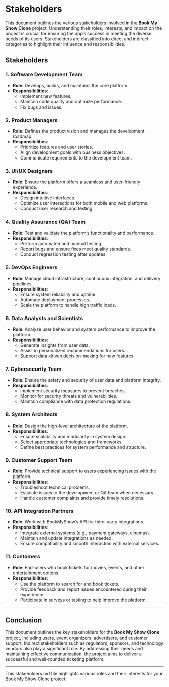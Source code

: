 # Stakeholders  
This document outlines the various stakeholders involved in the **Book My Show Clone** project. Understanding their roles, interests, and impact on the project is crucial for ensuring the app’s success in meeting the diverse needs of its users. Stakeholders are classified into direct and indirect categories to highlight their influence and responsibilities.

## Stakeholders

### 1. Software Development Team
- **Role**: Develops, builds, and maintains the core platform.
- **Responsibilities**:
  - Implement new features.
  - Maintain code quality and optimize performance.
  - Fix bugs and issues.

### 2. Product Managers
- **Role**: Defines the product vision and manages the development roadmap.
- **Responsibilities**:
  - Prioritize features and user stories.
  - Align development goals with business objectives.
  - Communicate requirements to the development team.

### 3. UI/UX Designers
- **Role**: Ensure the platform offers a seamless and user-friendly experience.
- **Responsibilities**:
  - Design intuitive interfaces.
  - Optimize user interactions for both mobile and web platforms.
  - Conduct user research and testing.

### 4. Quality Assurance (QA) Team
- **Role**: Test and validate the platform’s functionality and performance.
- **Responsibilities**:
  - Perform automated and manual testing.
  - Report bugs and ensure fixes meet quality standards.
  - Conduct regression testing after updates.

### 5. DevOps Engineers
- **Role**: Manage cloud infrastructure, continuous integration, and delivery pipelines.
- **Responsibilities**:
  - Ensure system reliability and uptime.
  - Automate deployment processes.
  - Scale the platform to handle high traffic loads.

### 6. Data Analysts and Scientists
- **Role**: Analyze user behavior and system performance to improve the platform.
- **Responsibilities**:
  - Generate insights from user data.
  - Assist in personalized recommendations for users.
  - Support data-driven decision-making for new features.

### 7. Cybersecurity Team
- **Role**: Ensure the safety and security of user data and platform integrity.
- **Responsibilities**:
  - Implement security measures to prevent breaches.
  - Monitor for security threats and vulnerabilities.
  - Maintain compliance with data protection regulations.

### 8. System Architects
- **Role**: Design the high-level architecture of the platform.
- **Responsibilities**:
  - Ensure scalability and modularity in system design.
  - Select appropriate technologies and frameworks.
  - Define best practices for system performance and structure.

### 9. Customer Support Team
- **Role**: Provide technical support to users experiencing issues with the platform.
- **Responsibilities**:
  - Troubleshoot technical problems.
  - Escalate issues to the development or QA team when necessary.
  - Handle customer complaints and provide timely resolutions.

### 10. API Integration Partners
- **Role**: Work with BookMyShow’s API for third-party integrations.
- **Responsibilities**:
  - Integrate external systems (e.g., payment gateways, cinemas).
  - Maintain and update integrations as needed.
  - Ensure compatibility and smooth interaction with external services.

### 11. Customers
- **Role**: End-users who book tickets for movies, events, and other entertainment options.
- **Responsibilities**:
  - Use the platform to search for and book tickets.
  - Provide feedback and report issues encountered during their experience.
  - Participate in surveys or testing to help improve the platform.
---

## Conclusion  
This document outlines the key stakeholders for the **Book My Show Clone** project, including users, event organizers, advertisers, and customer support. Indirect stakeholders such as regulators, sponsors, and technology vendors also play a significant role. By addressing their needs and maintaining effective communication, the project aims to deliver a successful and well-rounded ticketing platform.  

---

This stakeholders.md file highlights various roles and their interests for your Book My Show Clone project.
